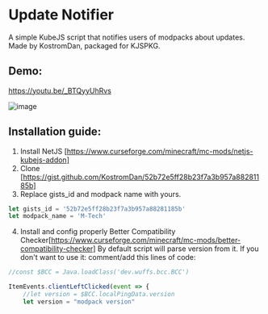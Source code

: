 # Update Notifier

A simple KubeJS script that notifies users of modpacks about updates. Made by KostromDan, packaged for KJSPKG.

## Demo:
https://youtu.be/_BTQyyUhRvs

![image](https://github.com/KostromDan/Update-Notifier/assets/90044015/0d5930e2-2189-4dee-a3fc-583d22e3bac3)


## Installation guide:

1. Install NetJS [https://www.curseforge.com/minecraft/mc-mods/netjs-kubejs-addon]
2. Clone [https://gist.github.com/KostromDan/52b72e5ff28b23f7a3b957a88281185b]
3. Replace gists_id and modpack name with yours.
```js
let gists_id = '52b72e5ff28b23f7a3b957a88281185b'
let modpack_name = 'M-Tech'
```

4. Install and config properly Better Compatibility Checker[https://www.curseforge.com/minecraft/mc-mods/better-compatibility-checker]
By default script will parse version from it.
If you don't want to use it:
comment/add this lines of code:
```js
//const $BCC = Java.loadClass('dev.wuffs.bcc.BCC')

ItemEvents.clientLeftClicked(event => {
    //let version = $BCC.localPingData.version
    let version = "modpack version"
```
